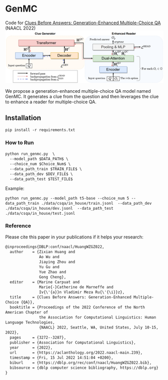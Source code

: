 # GenMC

Code for [Clues Before Answers: Generation-Enhanced Multiple-Choice QA ](https://arxiv.org/pdf/2205.00274.pdf) (NAACL 2022)
![model](model.png)

We propose a generation-enhanced multiple-choice QA model named GenMC. It generates a clue from the question and then leverages the clue to enhance a reader for multiple-choice QA.

## Installation
```angular2html
pip install -r requirements.txt
```


### How to Run

```angular2html
python run_genmc.py  \
  --model_path $DATA_PATH$ \
  --choice_num $Choice_Num$ \
  --data_path_train $TRAIN_FILE$ \
  --data_path_dev $DEV_FILE$ \
  --data_path_test $TEST_FILE$ 
```

Example:
```
python run_genmc.py --model_path t5-base --choice_num 5 --data_path_train ./data/csqa/in_house/train.jsonl  --data_path_dev ./data/csqa/in_house/dev.jsonl  --data_path_test ./data/csqa/in_house/test.jsonl 
```

### Reference

Please cite this paper in your publications if it helps your research:

```
@inproceedings{DBLP:conf/naacl/HuangWZGZ022,
  author    = {Zixian Huang and
               Ao Wu and
               Jiaying Zhou and
               Yu Gu and
               Yue Zhao and
               Gong Cheng},
  editor    = {Marine Carpuat and
               Marie{-}Catherine de Marneffe and
               Iv{\'{a}}n Vladimir Meza Ru{\'{\i}}z},
  title     = {Clues Before Answers: Generation-Enhanced Multiple-Choice {QA}},
  booktitle = {Proceedings of the 2022 Conference of the North American Chapter of
               the Association for Computational Linguistics: Human Language Technologies,
               {NAACL} 2022, Seattle, WA, United States, July 10-15, 2022},
  pages     = {3272--3287},
  publisher = {Association for Computational Linguistics},
  year      = {2022},
  url       = {https://aclanthology.org/2022.naacl-main.239},
  timestamp = {Fri, 15 Jul 2022 14:51:04 +0200},
  biburl    = {https://dblp.org/rec/conf/naacl/HuangWZGZ022.bib},
  bibsource = {dblp computer science bibliography, https://dblp.org}
}
```
